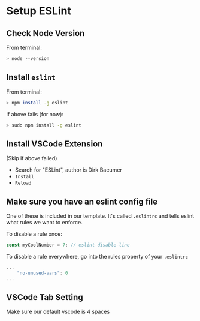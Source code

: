 Setup ESLint
===

## Check Node Version

From terminal:

```sh
> node --version
```

## Install `eslint`

From terminal:

```sh
> npm install -g eslint
```

If above fails (for now):

```sh
> sudo npm install -g eslint
```

## Install VSCode Extension

(Skip if above failed)

* Search for "ESLint", author is Dirk Baeumer
* `Install`
* `Reload`

## Make sure you have an eslint config file

One of these is included in our template. It's called `.eslintrc` and tells eslint what rules we want to enforce.

To disable a rule once:

```js
const myCoolNumber = 7; // eslint-disable-line
```

To disable a rule everywhere, go into the rules property of your `.eslintrc`

```js
...
    "no-unused-vars": 0
...
```

## VSCode Tab Setting

Make sure our default vscode is 4 spaces

